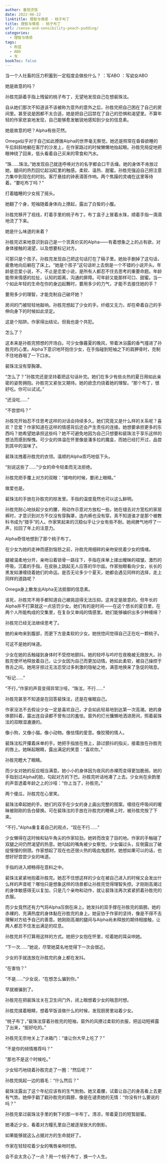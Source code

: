 ```yaml
---
author: 番茄烫饭
date: 2022-06-22
linktitle: 理智与情感 - 桃子布丁
title: 理智与情感 - 桃子布丁
url: /sense-and-sensibility-peach-pudding/
categories:
  - 理智与情感
tags:
  - 粉蓝
  - ABO
  - 车
bookToc: false
---
```


当一个人社畜的压力积蓄到一定程度会做些什么？
：写ABO
：写幼女ABO

<!--more-->

她是故意的吗？

孙胜完舔着手指上残留的桃子布丁，无望地发现自己在想裴珠泫。

自从她们那次不知道该不该被称为意外的意外之后，孙胜完把自己困在了自己的房间里。甚至说是困都不太合适，她是把自己囚禁在了自己的恐惧和渴望里。不算年轻的作家悲哀地发现，自己能够愈发敏锐地感知到少女的信息素。

她是故意的吧？Alpha有些茫然。

Omega似乎对于自己如此撩拨Alpha的世界毫无察觉。她还是照常在昏昏欲睡的午后斜斜地躺在客厅的沙发上，在作家路过的时候懒懒地抬起眼。孙胜完局促地把眼神绕了回来，低头看着自己买来的零食和汽水。

“珠……珠泫。”她发现自己就连呼唤对方的名字都会口干舌燥。她的身体不肯放过她，腿间的热烈回忆起浴缸里的触感。柔软、温热、甜蜜。孙胜完强迫自己把注意力集中到现在的时刻。客厅悬挂的钟表滴答作响。两个焦躁的灵魂在这里等待着。“要吃布丁吗？”

打着瞌睡的少女摇了摇头。

她翻了个身，短袖随着身体向上撩起，露出了白皙的小腹。

孙胜完移开了视线，盯着手里的桃子布丁。布丁盒子上冒着水珠，顺着手指一滴滴地流了下来。

她是什么味道的来着？

孙胜完迟来地意识到自己是一个货真价实的Alpha——有着想象之上的占有欲，对身体接触的渴望，以及想要标记对方。

可那只是个孩子。孙胜完发现自己把这句话打在了稿子里。她抬手删掉了这句话，疲惫地向后躺在了床上。“她是个孩子”这句话听上去倒是一个不错的小说开头。年龄是恋爱小说，不，不止是恋爱小说，是所有人都忍不住去思考的重要命题。年龄能带来情感的拉扯，认知的距离，沟通的屏障。可年龄又能那样可口、甜蜜。当一个如此年轻的生命在你的身边起舞时，要用多少的力气，才能不去接住她的手？

要用多少的理智，才能克制自己破坏她？

房间的门被轻轻地敲响。孙胜完想起了少女的手。纤细又无力，却在牵着自己的手伸向身下的时候如此坚定。

这是个陷阱。作家得出结论。但我也是个共犯。

怎么了？

这本来是孙胜完预想的开场白。可少女像暮夏的晚风，带着沐浴露的香气撞进了孙胜完的心里。Alpha下意识地环抱住少女，在手指碰到短袖之下的肩胛骨时，克制不住地吞咽了一下口水。

裴珠泫没有穿胸罩。

“怎么了？”孙胜完还是坚持着把这句话补完。她们在多少有些炎热的夏日用如此亲密的姿势拥抱。孙胜完又紧张又期待。她的欲念灼烧着她的理智。“那个布丁，很好吃。你可以试试。”

“还没吃……”

“不尝尝吗？”

孙胜完开始忍不住思考这样的对话会持续多久。她们究竟又是什么样的关系呢？喜欢？恋爱？作家知道在这样的情感背后还会产生责任的连接。她想要承担更多的东西吗？她希望她承担这些吗？她不可避免地因为自己只想要和裴珠泫于享乐这样的想法而感到惭愧。可少女的体温在怀里像是潘多拉的魔盒，而她已经打开过，品尝到其中的滋味了。

裴珠泫拽着孙胜完的衣领。温顺的Alpha乖巧地低下头。

“别说这些了……”少女的命令轻柔而无法拒绝。

孙胜完把手覆上对方的双眼：“接吻的时候，要闭上眼睛。”

做爱也是。

裴珠泫的手放在孙胜完的棕发里。手指的温度竟然也可以这么鲜明。

孙胜完耐心地扶起少女的腰，用动作示意对方放松一些。她在褪去对方宽松的家居裤时，才意识到对方不仅没有穿胸罩，连内裤也没有穿。真不知道谁才是那个被教科书成为“猎手”的人。作家笑起来的沉稳似乎让少女有些不耐。她闹脾气地哼了一声，拉回了年上的注意力。

Alpha奇怪地想到了那个桃子布丁。

在少女为她的走神而感到恼怒之前，孙胜完用细碎的亲吻安抚着少女的情绪。

腿被温柔地分开，亲吻沿着锁骨一路往下，手指在床单上揉出暧昧的褶皱。激烈的呼吸，沉着的手指，在皮肤上跳起无人应答的华尔兹。作家抬眼看向少女，长长的黑发如瀑缠绕着她们的命运。是否无论多少个夏天，她都会遇见同样的选择，走上同样的道路呢？

Omega身上散发出Alpha无法抵御的信息素。

该死，孙胜完不用手都知道自己被挑逗得无法压抑。这肯定是故意的。但年长的Alpha并不打算就这一点惩罚少女。她们有的是时间——在这个悠长的夏日里，在两个人所能构成的交集里，在复杂又单纯的情感里。她们能够编织出多少种缠绵？

孙胜完已经无法继续思考了。

她的亲吻来到腹部，而更下方是柔软的少女。她恍惚间觉得自己正在吃一颗桃子。

可这不是她的味道。

少女在她的舌触碰到身体时不受控地颤抖。她的轻哼与吟咛在夜晚被无限放大。孙胜完使坏地释放着自己，让少女因为自己而更加动情。她如此柔软，被自己操控于唇舌之间。她用牙掠过无法忍受过多刺激的隐秘之地，满意地换来了急促的喘息。

“标记……”

“不行，”作家的声音变得异常沙哑，“珠泫，不行……”

孙胜完甚至不知道是在回答裴珠泫，还是在催眠自己。

作家没法不去假设少女一定是喜欢自己，才会如此轻易地到达第一次高潮。她的身体颤抖着，露出连自读都不曾有过的羞怯。窗外的灯光慵懒地洒进房间，照着裴珠泫的双眼湿漉漉的。

像小狗，又像小猫。像小动物。像怯懦的爱意。像狡猾的情人。

裴珠泫松开攥着床单的手。她把手指放在唇上，舔过颤抖的指尖，接着放在孙胜完的唇上。她眯起眼睛，露出满足的笑意：“喜欢你。”

孙胜完瞪大了眼睛。

而少女对她的反应相当满意。她小小的身体因为夜风的赤裸而变得更加脆弱。她的手指划过Alpha的脸，勾起对方的下巴。孙胜完听话地凑了上去。少女尚在余韵里的声音透着年龄之上的沙哑：“你上当了，孙胜完。”

两个傻瓜，孙胜完在心里笑。

裴珠泫牵起她的手。她们的双手在少女的身上画出完整的图案。缠绕在呼吸间的暧昧被刚刚的告白替换。可在裴珠泫的手放在孙胜完的睡裤上时，被孙胜完按了下来。

“不行，”Alpha重复着自己的观点，“现在不行……”

少女懒得在这时候和钻牛角尖的作家较劲。她转而改变了目的地。作家的手触碰了双腿之间仍然渴望的热意。她勾起的嘴角被少女察觉。少女偏过头，反倒露出了破绽慢慢的侧颈。作家想起了现在也还很火热的吸血鬼题材。她想如果可以的话，也想好好尝尝少女的味道。

手指的进入顺畅得在意料之中。

裴珠泫紧紧地抱着孙胜完。她忍不住想这样的少女在被自己进入的时候又会发出什么样的声音呢？哪怕只是想象这样的场景都让孙胜完觉得理智失控。才刚刚高潮过的身体敏感得无以复加，只是几个亲吻和动作，就让裴珠泫再次紧紧抓着孙胜完的衣服。

而少女竟然还有力气将Alpha压倒在床上。她发抖的双手撑在孙胜完的肩膀。她的赤裸的、充满热度的身体黏在孙胜完的身上。她妥协于作家的坚持，像是不得不去理解对方给予自己的善意。她刚刚高潮的腿间与Alpha尚未释放的期待相接触，让两人都忍不住发出满足的叹息。

孙胜完并不打算用这样的方式。她把少女抱在怀里，咬着她的耳朵哄她。

“下一次……”她说，尽管她莫名地觉得下一次会很近。

少女的手就连放在孙胜完的身上都在发抖。

“在害怕？”

“不是……”少女说，“在想怎么骗到你。”

早就被骗到了。

孙胜完在把裴珠泫关在卫生间门外，闭上眼想着少女的喘息时想。

孙胜完揉着眼睛，想着早饭该做什么的时候，发现厨房里站着少女。

“桃子布丁，”裴珠泫穿着孙胜完的短袖，窗外的风撩过柔软的衣服，把运动短裤露了出来，“挺好吃的。”

孙胜完无奈地关上了冰箱门：“谁让你大早上吃了？”

“不是你的倾情推荐吗？”

“那也不是这个时候吃。”

少女轻巧地绕着孙胜完走了一圈：“然后呢？”

孙胜完挑起一边的眉毛：“什么然后？”

裴珠泫露出了这个年纪应该有的生气勃勃。她叉着腰，试着让自己的身高看上去更有气势。她伸手戳了戳孙胜完的肩膀，像是在谴责她的无情：“你没有什么要说的吗？”

孙胜完拿过裴珠泫手里的剩下的那一半布丁。清凉，带着夏日的短暂甜蜜。

她凑近少女，看着对方瞳孔里自己被逐渐放大的倒影。

如果能够就这么占据对方的生命就好了。

作家在轻轻咬着少女的嘴唇亲吻时想。

会不会太贪心了一点？用一个桃子布丁，换一个人生。
